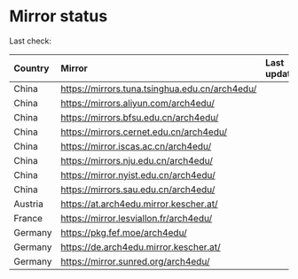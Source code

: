 <script src="./time.js"></script>
# Mirror status
Last check: <script type="text/javascript">localize(1727613579.1308722);</script>

|Country|Mirror|Last update|
|:------|:-----|:----------|
|China|https://mirrors.tuna.tsinghua.edu.cn/arch4edu/|<script type="text/javascript">localize(1727591984);</script>|
|China|https://mirrors.aliyun.com/arch4edu/|<script type="text/javascript">localize(1727591984);</script>|
|China|https://mirrors.bfsu.edu.cn/arch4edu/|<script type="text/javascript">localize(1727591984);</script>|
|China|https://mirrors.cernet.edu.cn/arch4edu/|<script type="text/javascript">localize(1727591984);</script>|
|China|https://mirror.iscas.ac.cn/arch4edu/|<script type="text/javascript">localize(1727591984);</script>|
|China|https://mirrors.nju.edu.cn/arch4edu/|<script type="text/javascript">localize(1727548919);</script>|
|China|https://mirror.nyist.edu.cn/arch4edu/|<script type="text/javascript">localize(1727548919);</script>|
|China|https://mirrors.sau.edu.cn/arch4edu/|<script type="text/javascript">localize(1727591984);</script>|
|Austria|https://at.arch4edu.mirror.kescher.at/|<script type="text/javascript">localize(1727591984);</script>|
|France|https://mirror.lesviallon.fr/arch4edu/|<script type="text/javascript">localize(1727548919);</script>|
|Germany|https://pkg.fef.moe/arch4edu/|<script type="text/javascript">localize(1727591984);</script>|
|Germany|https://de.arch4edu.mirror.kescher.at/|<script type="text/javascript">localize(1727591984);</script>|
|Germany|https://mirror.sunred.org/arch4edu/|<script type="text/javascript">localize(1727591984);</script>|

<script src="./tablefilter/tablefilter.js"></script>
<script src="./table.js"></script>
